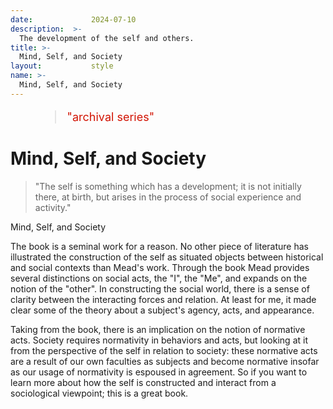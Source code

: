 ```yaml
---
date:             2024-07-10
description:  >-
  The development of the self and others.
title: >-
  Mind, Self, and Society
layout:           style
name: >-
  Mind, Self, and Society
---
```



<figure class="container-lg" style="padding: 0;">
    <blockquote class="blockquote" style="font-size: 18px; color: red;">
    <p style="color: #D21404;">"archival series"</p>
    </blockquote>
</figure>

# Mind, Self, and Society

> "The self is something which has a development; it is not initially there, at birth, but arises in the process of social experience and activity."
<figcaption class="blockquote-footer">Mind, Self, and Society</figcaption>

The book is a seminal work for a reason. No other piece of literature has illustrated the construction of the self as situated objects between historical and social contexts than Mead's work. Through the book Mead provides several distinctions on social acts, the "I", the "Me", and expands on the notion of the "other". In constructing the social world, there is a sense of clarity between the interacting forces and relation. At least for me, it made clear some of the theory about a subject's agency, acts, and appearance. 

Taking from the book, there is an implication on the notion of normative acts. Society requires normativity in behaviors and acts, but looking at it from the perspective of the self in relation to society: these normative acts are a result of our own faculties as subjects and become normative insofar as our usage of normativity is espoused in agreement. So if you want to learn more about how the self is constructed and interact from a sociological viewpoint; this is a great book.
